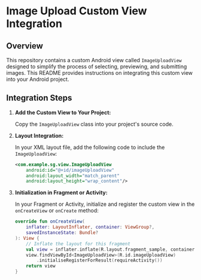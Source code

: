 # Image Upload Custom View Integration

## Overview

This repository contains a custom Android view called `ImageUploadView` designed to simplify the process of selecting, previewing, and submitting images. This README provides instructions on integrating this custom view into your Android project.

## Integration Steps

1. **Add the Custom View to Your Project:**

   Copy the `ImageUploadView` class into your project's source code.

2. **Layout Integration:**

   In your XML layout file, add the following code to include the `ImageUploadView`:

   ```xml
   <com.example.sg.view.ImageUploadView
       android:id="@+id/imageUploadView"
       android:layout_width="match_parent"
       android:layout_height="wrap_content"/>

3. **Initialization in Fragment or Activity:**

   In your Fragment or Activity, initialize and register the custom view in the `onCreateView` or `onCreate` method:

   ```kotlin
   override fun onCreateView(
       inflater: LayoutInflater, container: ViewGroup?,
       savedInstanceState: Bundle?
   ): View {
       // Inflate the layout for this fragment
       val view = inflater.inflate(R.layout.fragment_sample, container, false)
       view.findViewById<ImageUploadView>(R.id.imageUploadView)
           .initialiseRegisterForResult(requireActivity())
       return view
   }